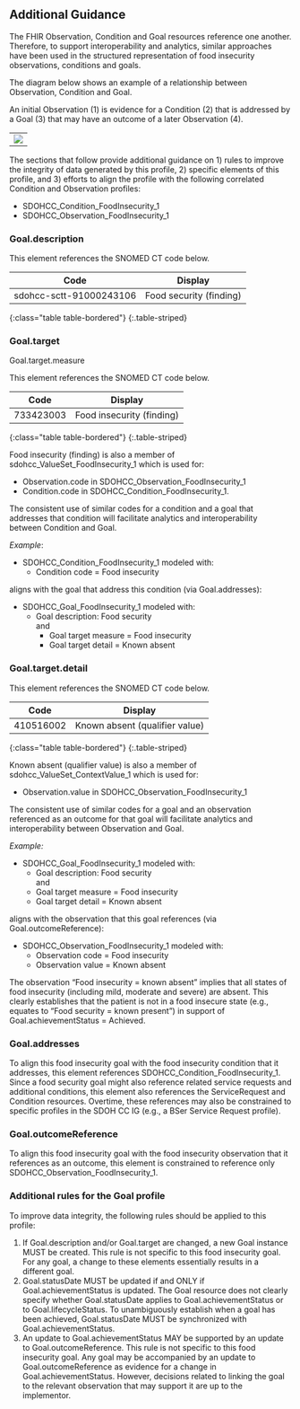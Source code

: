 
## Additional Guidance

The FHIR Observation, Condition and Goal resources reference one another. Therefore, to support interoperability and analytics, similar approaches have been used in the structured representation of food insecurity observations, conditions and goals. 


The diagram below shows an example of a relationship between Observation, Condition and Goal. 

An initial Observation (1) is evidence for a Condition (2) that is addressed by a Goal (3) that may have an outcome of a later Observation (4).
 

<table><tr><td><img src="Goal Mindmap 2020.01.27.png" /></td></tr></table>

The sections that follow provide additional guidance on 1) rules to improve the integrity of data generated by this profile, 2) specific elements of this profile, and 3) efforts to align the profile with the following correlated Condition and Observation profiles:

* SDOHCC_Condition_FoodInsecurity_1
* SDOHCC_Observation_FoodInsecurity_1

### Goal.description

This element references the SNOMED CT code below.


| Code                    | Display                 |
|-------------------------|-------------------------|
| sdohcc-sctt-91000243106 | Food security (finding) |
{:class="table table-bordered"}
{:.table-striped}

### Goal.target

Goal.target.measure

This element references the SNOMED CT code below.

| Code                    | Display                 |
|-------------------------|-------------------------|
| 733423003 | Food insecurity (finding) |
{:class="table table-bordered"}
{:.table-striped}


Food insecurity (finding) is also a member of sdohcc_ValueSet_FoodInsecurity_1 which is used for:
*	Observation.code in SDOHCC_Observation_FoodInsecurity_1 
*	Condition.code in SDOHCC_Condition_FoodInsecurity_1.

The consistent use of similar codes for a condition and a goal that addresses that condition will facilitate analytics and interoperability between Condition and Goal.

*Example*:

* SDOHCC_Condition_FoodInsecurity_1 modeled with:
	* Condition code = Food insecurity 

aligns with the goal that address this condition (via Goal.addresses):

* SDOHCC_Goal_FoodInsecurity_1 modeled with:
	* Goal description: Food security<br>and <br>
		* Goal target measure = Food insecurity
		* Goal target detail = Known absent

### Goal.target.detail

This element references the SNOMED CT code below.

| Code                    | Display                 |
|-------------------------|-------------------------|
| 410516002 | Known absent (qualifier value) |
{:class="table table-bordered"}
{:.table-striped}

Known absent (qualifier value) is also a member of sdohcc_ValueSet_ContextValue_1 which is used for:

* Observation.value in SDOHCC_Observation_FoodInsecurity_1 

The consistent use of similar codes for a goal and an observation referenced as an outcome for that goal will facilitate analytics and interoperability between Observation and Goal.

*Example:*

* SDOHCC_Goal_FoodInsecurity_1 modeled with:
	* Goal description: Food security <br>and <br> 
	* Goal target measure = Food insecurity 
	* Goal target detail = Known absent

aligns with the observation that this goal references (via Goal.outcomeReference):

* SDOHCC_Observation_FoodInsecurity_1 modeled with:
	* Observation code = Food insecurity 
	* Observation value = Known absent

The observation “Food insecurity = known absent” implies that all states of food insecurity (including mild, moderate and severe) are absent. This clearly establishes that the patient is not in a food insecure state (e.g., equates to “Food security = known present”) in support of Goal.achievementStatus = Achieved.

### Goal.addresses

To align this food insecurity goal with the food insecurity condition that it addresses, this element references SDOHCC_Condition_FoodInsecurity_1.
Since a food security goal might also reference related service requests and additional conditions, this element also references the ServiceRequest and Condition resources. Overtime, these references may also be constrained to specific profiles in the SDOH CC IG (e.g., a BSer Service Request profile).

### Goal.outcomeReference

To align this food insecurity goal with the food insecurity observation that it references as an outcome, this element is constrained to reference only SDOHCC_Observation_FoodInsecurity_1.

### Additional rules for the Goal profile

To improve data integrity, the following rules should be applied to this profile:
1.	If Goal.description and/or Goal.target are changed, a new Goal instance MUST be created.
This rule is not specific to this food insecurity goal. For any goal, a change to these elements essentially results in a different goal.
2.	Goal.statusDate MUST be updated if and ONLY if Goal.achievementStatus is updated.
The Goal resource does not clearly specify whether Goal.statusDate applies to Goal.achievementStatus or to Goal.lifecycleStatus. To unambiguously establish when a goal has been achieved, Goal.statusDate MUST be synchronized with Goal.achievementStatus. 
3.	An update to Goal.achievementStatus MAY be supported by an update to Goal.outcomeReference.
This rule is not specific to this food insecurity goal. Any goal may be accompanied by an update to Goal.outcomeReference as evidence for a change in Goal.achievementStatus. However, decisions related to linking the goal to the relevant observation that may support it are up to the implementor.

